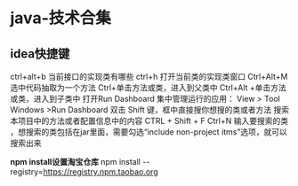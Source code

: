 # java-技术合集

## idea快捷键
ctrl+alt+b 当前接口的实现类有哪些
ctrl+h 打开当前类的实现类窗口
Ctrl+Alt+M 选中代码抽取为一个方法
Ctrl+单击方法或类，进入到父类中
Ctrl+Alt +单击方法或类，进入到子类中
打开Run Dashboard 集中管理运行的应用： View > Tool Windows >Run Dashboard
双击 Shift 键，框中直接搜你想搜的类或者方法
搜索本项目中的方法或者配置信息中的内容 CTRL + Shift + F
Ctrl+N 输入要搜索的类 ，想搜索的类包括在jar里面，需要勾选“include non-project itms”选项，就可以搜索出来

**npm install设置淘宝仓库**
npm install --registry=https://registry.npm.taobao.org